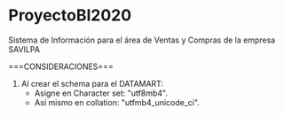 # ProyectoBI2020
Sistema de Información para el área de Ventas y Compras de la empresa SAVILPA

===CONSIDERACIONES===
1. Al crear el schema para el DATAMART:
   - Asigne en Character set: "utf8mb4".
   - Así mismo en collation: "utfmb4_unicode_ci".
